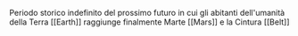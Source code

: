 Periodo storico indefinito del prossimo futuro in cui gli abitanti dell'umanità della Terra [[Earth]] raggiunge finalmente Marte [[Mars]] e la Cintura [[Belt]] 